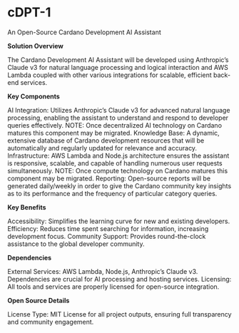 # cDPT-1
An Open-Source Cardano Development AI Assistant


**Solution Overview**

The Cardano Development AI Assistant will be developed using Anthropic’s Claude v3 for natural language processing and logical interaction and AWS Lambda coupled with other various integrations for scalable, efficient back-end services.



**Key Components**

AI Integration: Utilizes Anthropic’s Claude v3 for advanced natural language processing, enabling the assistant to understand and respond to developer queries effectively. NOTE: Once decentralized AI technology on Cardano matures this component may be migrated.
Knowledge Base: A dynamic, extensive database of Cardano development resources that will be automatically and regularly updated for relevance and accuracy.
Infrastructure: AWS Lambda and Node.js architecture ensures the assistant is responsive, scalable, and capable of handling numerous user requests simultaneously. NOTE: Once compute technology on Cardano matures this component may be migrated.
Reporting: Open-source reports will be generated daily/weekly in order to give the Cardano community key insights as to its performance and the frequency of particular category queries.


**Key Benefits**

Accessibility: Simplifies the learning curve for new and existing developers.
Efficiency: Reduces time spent searching for information, increasing development focus.
Community Support: Provides round-the-clock assistance to the global developer community.


**Dependencies**

External Services: AWS Lambda, Node.js, Anthropic’s Claude v3. Dependencies are crucial for AI processing and hosting services.
Licensing: All tools and services are properly licensed for open-source integration.


**Open Source Details**

License Type: MIT License for all project outputs, ensuring full transparency and community engagement.

